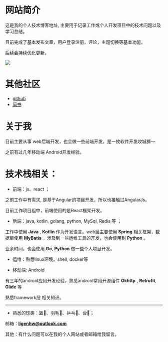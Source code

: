 # 网站简介

 这是我的个人技术博客地址, 主要用于记录工作或个人开发项目中的技术问题以及学习总结。

 目前完成了基本发布文章，用户登录注册，评论，主题切换等基本功能。

 后续会持续优化更新。

![](http://bestlang.cn:8080/)

# 其他社区

- [github](https://github.com/ligenhw)
- [简书](https://www.jianshu.com/u/91717b553bfd)

# 关于我

目前主要从事 web后端开发，也会做一些前端开发，是一枚软件开发攻城狮～

之前有过几年移动端 Android开发经验。

# 技术栈相关：

- 前端：js、react ；

之前工作中有需求, 是基于Angular的项目开发，所以也接触过AngularJs。

目前工作项目组中，前端使用的是React框架开发。

- 后端：java, kotlin, golang, python, MySql, Redis 等 ；

工作中使用 **Java** , **Kotlin** 作为开发语言。web层主要使用 **Spring** 相关框架，数据层使用 **MyBatis** 。涉及到一些运维工具的开发，也会使用到 **Python** 。

业余时间，也会使用 **Go**, **Python** 做一些个人项目开发。

- 运维：熟悉linux环境，shell, docker等

- 移动端: Android

有三年的android应用开发经验，熟悉android常用开源组件 **Okhttp** , **Retrofit**, **Glide** 等

熟悉framework层 相关知识。

---

- 熟悉的球类：篮🏀、羽毛🏸、乒乓🏓、台🎱；

邮箱：**ligenhw@outlook.com**

其他：有什么问题可以在我的个人网站或者邮箱给我留言。

